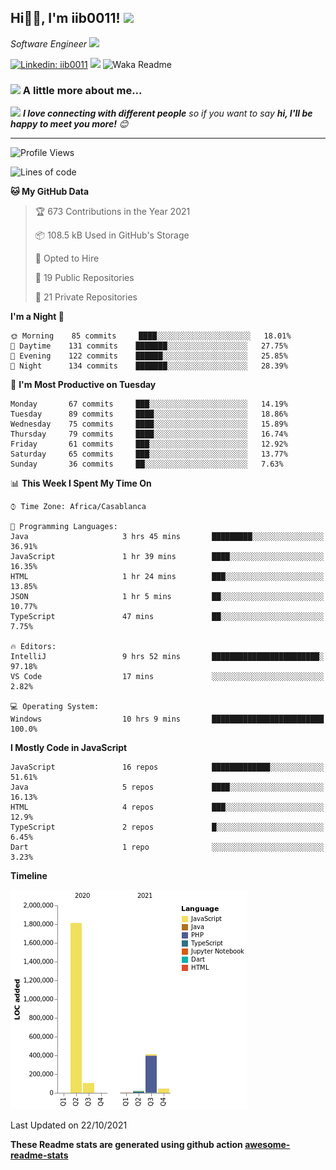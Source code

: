 <h2>Hi🙏🏻, I'm iib0011! <img src="https://media.giphy.com/media/12oufCB0MyZ1Go/giphy.gif" width="50"></h2>
<p><em>Software Engineer <img src="https://media.giphy.com/media/WUlplcMpOCEmTGBtBW/giphy.gif" width="30"> 
</em></p>


[![Linkedin: iib0011](https://img.shields.io/badge/-iib0011-blue?style=flat-square&logo=Linkedin&logoColor=white&link=https://www.linkedin.com/in/iib0011/)](https://www.linkedin.com/in/iib0011/)
![](https://visitor-badge.glitch.me/badge?page_id=iib0011)
![Waka Readme](https://github.com/iib0011/iib0011/workflows/Waka%20Readme/badge.svg)


### <img src="https://media.giphy.com/media/VgCDAzcKvsR6OM0uWg/giphy.gif" width="50"> A little more about me...  


<img src="https://media.giphy.com/media/LnQjpWaON8nhr21vNW/giphy.gif" width="60"> <em><b>I love connecting with different people</b> so if you want to say <b>hi, I'll be happy to meet you more!</b> 😊</em>

---
<!--START_SECTION:waka-->
![Profile Views](http://img.shields.io/badge/Profile%20Views-19-blue)

![Lines of code](https://img.shields.io/badge/From%20Hello%20World%20I%27ve%20Written-2.4%20million%20lines%20of%20code-blue)

**🐱 My GitHub Data** 

> 🏆 673 Contributions in the Year 2021
 > 
> 📦 108.5 kB Used in GitHub's Storage 
 > 
> 💼 Opted to Hire
 > 
> 📜 19 Public Repositories 
 > 
> 🔑 21 Private Repositories  
 > 
**I'm a Night 🦉** 

```text
🌞 Morning    85 commits     ████░░░░░░░░░░░░░░░░░░░░░   18.01% 
🌆 Daytime    131 commits    ███████░░░░░░░░░░░░░░░░░░   27.75% 
🌃 Evening    122 commits    ██████░░░░░░░░░░░░░░░░░░░   25.85% 
🌙 Night      134 commits    ███████░░░░░░░░░░░░░░░░░░   28.39%

```
📅 **I'm Most Productive on Tuesday** 

```text
Monday       67 commits     ███░░░░░░░░░░░░░░░░░░░░░░   14.19% 
Tuesday      89 commits     ████░░░░░░░░░░░░░░░░░░░░░   18.86% 
Wednesday    75 commits     ████░░░░░░░░░░░░░░░░░░░░░   15.89% 
Thursday     79 commits     ████░░░░░░░░░░░░░░░░░░░░░   16.74% 
Friday       61 commits     ███░░░░░░░░░░░░░░░░░░░░░░   12.92% 
Saturday     65 commits     ███░░░░░░░░░░░░░░░░░░░░░░   13.77% 
Sunday       36 commits     ██░░░░░░░░░░░░░░░░░░░░░░░   7.63%

```


📊 **This Week I Spent My Time On** 

```text
⌚︎ Time Zone: Africa/Casablanca

💬 Programming Languages: 
Java                     3 hrs 45 mins       █████████░░░░░░░░░░░░░░░░   36.91% 
JavaScript               1 hr 39 mins        ████░░░░░░░░░░░░░░░░░░░░░   16.35% 
HTML                     1 hr 24 mins        ███░░░░░░░░░░░░░░░░░░░░░░   13.85% 
JSON                     1 hr 5 mins         ██░░░░░░░░░░░░░░░░░░░░░░░   10.77% 
TypeScript               47 mins             ██░░░░░░░░░░░░░░░░░░░░░░░   7.75%

🔥 Editors: 
IntelliJ                 9 hrs 52 mins       ████████████████████████░   97.18% 
VS Code                  17 mins             ░░░░░░░░░░░░░░░░░░░░░░░░░   2.82%

💻 Operating System: 
Windows                  10 hrs 9 mins       █████████████████████████   100.0%

```

**I Mostly Code in JavaScript** 

```text
JavaScript               16 repos            █████████████░░░░░░░░░░░░   51.61% 
Java                     5 repos             ████░░░░░░░░░░░░░░░░░░░░░   16.13% 
HTML                     4 repos             ███░░░░░░░░░░░░░░░░░░░░░░   12.9% 
TypeScript               2 repos             █░░░░░░░░░░░░░░░░░░░░░░░░   6.45% 
Dart                     1 repo              ░░░░░░░░░░░░░░░░░░░░░░░░░   3.23%

```


**Timeline**

![Chart not found](https://raw.githubusercontent.com/iib0011/iib0011/master/charts/bar_graph.png) 


 Last Updated on 22/10/2021
<!--END_SECTION:waka-->

**These Readme stats are generated using github action [awesome-readme-stats](https://github.com/iib0011/waka-readme-stats)**
